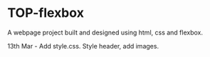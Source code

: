 # TOP-flexbox
A webpage project built and designed using html, css and flexbox.

13th Mar - Add style.css. Style header, add images.

